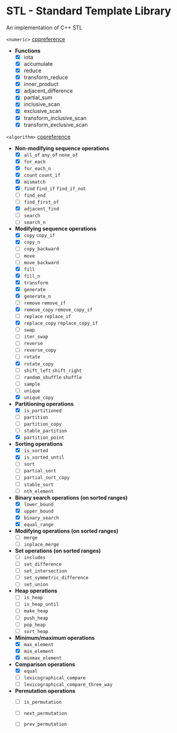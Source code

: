 # STL - Standard Template Library
An implementation of C++ STL

`<numeric>` [cppreference](https://en.cppreference.com/w/cpp/header/numeric)

- **Functions**
	- [x] iota
	- [x] accumulate
	- [x] reduce
	- [x] transform_reduce
	- [x] inner_product
	- [x] adjacent_difference
	- [x] partial_sum
	- [x] inclusive_scan
	- [x] exclusive_scan
	- [x] transform_inclusive_scan
	- [x] transform_exclusive_scan

`<algorithm>` [cppreference](https://en.cppreference.com/w/cpp/header/algorithm)

- **Non-modifying sequence operations**
	- [x] `all_of` `any_of` `none_of`
	- [x] `for_each`
	- [x] `for_each_n`
	- [x] `count` `count_if`
	- [x] `mismatch`
	- [x] `find` `find_if` `find_if_not`
	- [ ] `find_end`
	- [ ] `find_first_of`
	- [x] `adjacent_find`
	- [ ] `search`
	- [ ] `search_n`
- **Modifying sequence operations**
    - [x] `copy` `copy_if`
	- [x] `copy_n`
	- [ ] `copy_backward`
	- [ ] `move`
	- [ ] `move_backward`
	- [x] `fill`
	- [x] `fill_n`
	- [x] `transform`
	- [x] `generate`
	- [x] `generate_n`
	- [ ] `remove` `remove_if`
	- [x] `remove_copy` `remove_copy_if`
	- [ ] `replace` `replace_if`
	- [x] `replace_copy` `replace_copy_if`
	- [ ] `swap`
	- [ ] `iter_swap`
	- [ ] `reverse`
	- [ ] `reverse_copy`
	- [ ] `rotate`
	- [x] `rotate_copy`
	- [ ] `shift_left` `shift_right`
	- [ ] `random_shuffle` `shuffle`
	- [ ] `sample`
	- [ ] `unique`
	- [x] `unique_copy`
- **Partitioning operations**
	- [x] `is_partitioned`
	- [ ] `partition`
	- [ ] `partition_copy`
	- [ ] `stable_partition`
	- [x] `partition_point`
- **Sorting operations**
	- [x] `is_sorted`
	- [x] `is_sorted_until`
	- [ ] `sort`
	- [ ] `partial_sort`
	- [ ] `partial_sort_copy`
	- [ ] `stable_sort`
	- [ ] `nth_element`
- **Binary search operations (on sorted ranges)**
	- [x] `lower_bound`
	- [x] `upper_bound`
	- [x] `binary_search`
	- [x] `equal_range`
- **Modifying operations (on sorted ranges)**
	- [ ] `merge`
	- [ ] `inplace_merge`
- **Set operations (on sorted ranges)**
	- [ ] `includes`
	- [ ] `set_difference`
	- [ ] `set_intersection`
	- [ ] `set_symmetric_difference`
	- [ ] `set_union`
- **Heap operations**
	- [ ] `is_heap`
	- [ ] `is_heap_until`
	- [ ] `make_heap`
	- [ ] `push_heap`
	- [ ] `pop_heap`
	- [ ] `sort_heap`
- **Minimum/maximum operations**
	- [x] `max_element`
	- [x] `min_element`
	- [x] `minmax_element`
- **Comparison operations**
	- [x] `equal`
	- [ ] `lexicographical_compare`
	- [ ] `lexicographical_compare_three_way`
- **Permutation operations**
	- [ ] `is_permutation`
	- [ ] `next_permutation`
	- [ ] `prev_permutation`

